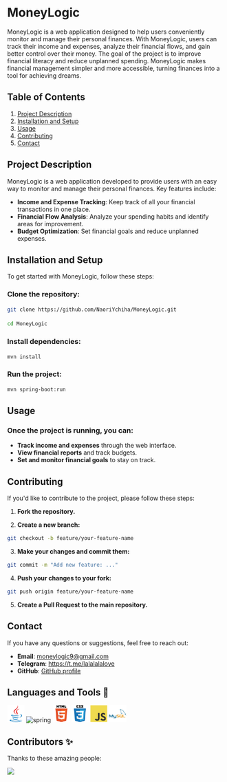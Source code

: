 # MoneyLogic

MoneyLogic is a web application designed to help users conveniently monitor and manage their personal finances. With MoneyLogic, users can track their income and expenses, analyze their financial flows, and gain better control over their money. The goal of the project is to improve financial literacy and reduce unplanned spending. MoneyLogic makes financial management simpler and more accessible, turning finances into a tool for achieving dreams.

## Table of Contents

1. [Project Description](#project-description)
2. [Installation and Setup](#installation-and-setup)
3. [Usage](#usage)
4. [Contributing](#contributing)
5. [Contact](#contact)

## Project Description

MoneyLogic is a web application developed to provide users with an easy way to monitor and manage their personal finances. Key features include:

- **Income and Expense Tracking**: Keep track of all your financial transactions in one place.
- **Financial Flow Analysis**: Analyze your spending habits and identify areas for improvement.
- **Budget Optimization**: Set financial goals and reduce unplanned expenses.

## Installation and Setup

To get started with MoneyLogic, follow these steps:

### Clone the repository:
```bash
git clone https://github.com/NaoriYchiha/MoneyLogic.git

cd MoneyLogic
```
### Install dependencies:
```bash
mvn install
```

### Run the project:
```bash
mvn spring-boot:run
```


## Usage
### Once the project is running, you can:

- **Track income and expenses** through the web interface.
- **View financial reports** and track budgets.
- **Set and monitor financial goals** to stay on track.


## Contributing

If you'd like to contribute to the project, please follow these steps:

1. **Fork the repository.**

2. **Create a new branch:**
```bash
git checkout -b feature/your-feature-name
```
   
3. **Make your changes and commit them:**

```bash
git commit -m "Add new feature: ..."
```

4. **Push your changes to your fork:**
```bash
git push origin feature/your-feature-name
```

5. **Create a Pull Request to the main repository.**


## Contact

If you have any questions or suggestions, feel free to reach out:

- **Email**: moneylogic9@gmail.com
- **Telegram**: https://t.me/lalalalalove
- **GitHub**: [GitHub profile](https://github.com/NaoriYchiha)

## Languages and Tools 🚀
<p align="left">
  <img src="https://raw.githubusercontent.com/devicons/devicon/master/icons/java/java-original.svg" alt="Java" width="40" height="40"/>
    <img src="https://www.vectorlogo.zone/logos/springio/springio-icon.svg" alt="spring" width="40" height="40"/>
  <img src="https://raw.githubusercontent.com/devicons/devicon/master/icons/html5/html5-original-wordmark.svg" alt="HTML5" width="40" height="40"/>
  <img src="https://raw.githubusercontent.com/devicons/devicon/master/icons/css3/css3-original-wordmark.svg" alt="CSS3" width="40" height="40"/>
  <img src="https://raw.githubusercontent.com/devicons/devicon/master/icons/javascript/javascript-original.svg" alt="JavaScript" width="40" height="40"/>
  <img src="https://raw.githubusercontent.com/devicons/devicon/master/icons/mysql/mysql-original-wordmark.svg" alt="MySQL" width="40" height="40"/>
</p>

## Contributors ✨

Thanks to these amazing people:

<a href="https://github.com/NaoriYchiha/MoneyLogic/graphs/contributors">
  <img src="https://contrib.rocks/image?repo=NaoriYchiha/MoneyLogic" />
</a>
